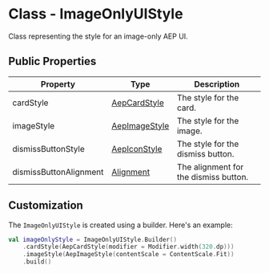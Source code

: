 # Class - ImageOnlyUIStyle

Class representing the style for an image-only AEP UI.

## Public Properties

| Property               | Type                                                         | Description                                                  |
| ---------------------- | ------------------------------------------------------------ | ------------------------------------------------------------ |
| cardStyle              | [AepCardStyle](./aepcardstyle.md)                            | The style for the card.                                      |
| imageStyle             | [AepImageStyle](./aepimagestyle.md)                          | The style for the image.                                     |
| dismissButtonStyle     | [AepIconStyle](./aepiconstyle.md)                            | The style for the dismiss button.                            |
| dismissButtonAlignment | [Alignment](https://developer.android.com/reference/kotlin/androidx/compose/ui/Alignment) | The alignment for the dismiss button.                        |

## Customization

The `ImageOnlyUIStyle` is created using a builder. Here's an example:

```kotlin
val imageOnlyStyle = ImageOnlyUIStyle.Builder()
    .cardStyle(AepCardStyle(modifier = Modifier.width(320.dp)))
    .imageStyle(AepImageStyle(contentScale = ContentScale.Fit))
    .build()
```
